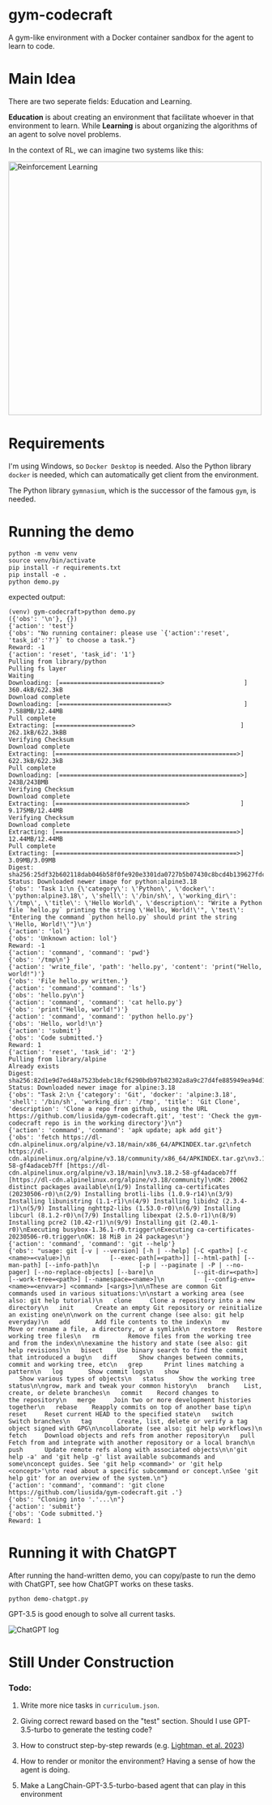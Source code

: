 # gym-codecraft
A gym-like environment with a Docker container sandbox for the agent to learn to code.

# Main Idea

There are two seperate fields: Education and Learning.

**Education** is about creating an environment that facilitate whoever in that environment to learn. While **Learning** is about organizing the algorithms of an agent to solve novel problems.

In the context of RL, we can imagine two systems like this:

<img src="images/env.png" alt="Reinforcement Learning" style="width:500px;" />

# Requirements

I'm using Windows, so `Docker Desktop` is needed. Also the Python library `docker` is needed, which can automatically get client from the environment.

The Python library `gymnasium`, which is the successor of the famous `gym`, is needed.

# Running the demo

```
python -m venv venv
source venv/bin/activate
pip install -r requirements.txt
pip install -e .
python demo.py
```

expected output:
```
(venv) gym-codecraft>python demo.py
({'obs': '\n'}, {})
{'action': 'test'}
{'obs': "No running container: please use `{'action':'reset', 'task_id':'?'}` to choose a task."}
Reward: -1
{'action': 'reset', 'task_id': '1'}
Pulling from library/python
Pulling fs layer
Waiting
Downloading: [============================>                      ]  360.4kB/622.3kB
Download complete
Downloading: [==============================>                    ]  7.588MB/12.44MB
Pull complete
Extracting: [=====================>                             ]  262.1kB/622.3kBB
Verifying Checksum
Download complete
Extracting: [==================================================>]  622.3kB/622.3kB
Pull complete
Downloading: [==================================================>]     243B/243BMB
Verifying Checksum
Download complete
Extracting: [====================================>              ]  9.175MB/12.44MB
Verifying Checksum
Download complete
Extracting: [==================================================>]  12.44MB/12.44MB
Pull complete
Extracting: [==================================================>]   3.09MB/3.09MB
Digest: sha256:25df32b602118dab046b58f0fe920e3301da0727b5b07430c8bcd4b139627fdc
Status: Downloaded newer image for python:alpine3.18
{'obs': 'Task 1:\n {\'category\': \'Python\', \'docker\': \'python:alpine3.18\', \'shell\': \'/bin/sh\', \'working_dir\': \'/tmp\', \'title\': \'Hello World\', \'description\': "Write a Python file `hello.py` printing the string \'Hello, World!\'", \'test\': "Entering the command `python hello.py` should print the string \'Hello, World!\'"}\n'}
{'action': 'lol'}
{'obs': 'Unknown action: lol'}
Reward: -1
{'action': 'command', 'command': 'pwd'}
{'obs': '/tmp\n'}
{'action': 'write_file', 'path': 'hello.py', 'content': 'print("Hello, world!")'}
{'obs': 'File hello.py written.'}
{'action': 'command', 'command': 'ls'}
{'obs': 'hello.py\n'}
{'action': 'command', 'command': 'cat hello.py'}
{'obs': 'print("Hello, world!")'}
{'action': 'command', 'command': 'python hello.py'}
{'obs': 'Hello, world!\n'}
{'action': 'submit'}
{'obs': 'Code submitted.'}
Reward: 1
{'action': 'reset', 'task_id': '2'}
Pulling from library/alpine
Already exists
Digest: sha256:82d1e9d7ed48a7523bdebc18cf6290bdb97b82302a8a9c27d4fe885949ea94d1
Status: Downloaded newer image for alpine:3.18
{'obs': "Task 2:\n {'category': 'Git', 'docker': 'alpine:3.18', 'shell': '/bin/sh', 'working_dir': '/tmp', 'title': 'Git Clone', 'description': 'Clone a repo from github, using the URL https://github.com/liusida/gym-codecraft.git', 'test': 'Check the gym-codecraft repo is in the working directory'}\n"}
{'action': 'command', 'command': 'apk update; apk add git'}
{'obs': 'fetch https://dl-cdn.alpinelinux.org/alpine/v3.18/main/x86_64/APKINDEX.tar.gz\nfetch https://dl-cdn.alpinelinux.org/alpine/v3.18/community/x86_64/APKINDEX.tar.gz\nv3.18.2-58-gf4adaceb7ff [https://dl-cdn.alpinelinux.org/alpine/v3.18/main]\nv3.18.2-58-gf4adaceb7ff [https://dl-cdn.alpinelinux.org/alpine/v3.18/community]\nOK: 20062 distinct packages available\n(1/9) Installing ca-certificates (20230506-r0)\n(2/9) Installing brotli-libs (1.0.9-r14)\n(3/9) Installing libunistring (1.1-r1)\n(4/9) Installing libidn2 (2.3.4-r1)\n(5/9) Installing nghttp2-libs (1.53.0-r0)\n(6/9) Installing libcurl (8.1.2-r0)\n(7/9) Installing libexpat (2.5.0-r1)\n(8/9) Installing pcre2 (10.42-r1)\n(9/9) Installing git (2.40.1-r0)\nExecuting busybox-1.36.1-r0.trigger\nExecuting ca-certificates-20230506-r0.trigger\nOK: 18 MiB in 24 packages\n'}
{'action': 'command', 'command': 'git --help'}
{'obs': "usage: git [-v | --version] [-h | --help] [-C <path>] [-c <name>=<value>]\n           [--exec-path[=<path>]] [--html-path] [--man-path] [--info-path]\n           [-p | --paginate | -P | --no-pager] [--no-replace-objects] [--bare]\n           [--git-dir=<path>] [--work-tree=<path>] [--namespace=<name>]\n           [--config-env=<name>=<envvar>] <command> [<args>]\n\nThese are common Git 
commands used in various situations:\n\nstart a working area (see also: git help tutorial)\n   clone     Clone a repository into a new directory\n   init      Create an empty Git repository or reinitialize an existing one\n\nwork on the current change (see also: git help everyday)\n   add       Add file contents to the index\n   mv        Move or rename a file, a directory, or a symlink\n   restore   Restore working tree files\n   rm        Remove files from the working tree and from the index\n\nexamine the history and state (see also: git help revisions)\n   bisect    Use binary search to find the commit that introduced a bug\n   diff      Show changes between commits, commit and working tree, etc\n   grep      Print lines matching a pattern\n   log       Show commit logs\n   show   
   Show various types of objects\n   status    Show the working tree status\n\ngrow, mark and tweak your common history\n   branch    List, create, or delete branches\n   commit    Record changes to 
the repository\n   merge     Join two or more development histories together\n   rebase    Reapply commits on top of another base tip\n   reset     Reset current HEAD to the specified state\n   switch    Switch branches\n   tag       Create, list, delete or verify a tag object signed with GPG\n\ncollaborate (see also: git help workflows)\n   fetch     Download objects and refs from another repository\n   pull      Fetch from and integrate with another repository or a local branch\n   push      Update remote refs along with associated objects\n\n'git help -a' and 'git help -g' list available subcommands and some\nconcept guides. See 'git help <command>' or 'git help <concept>'\nto read about a specific subcommand or concept.\nSee 'git help git' for an overview of the system.\n"}        
{'action': 'command', 'command': 'git clone https://github.com/liusida/gym-codecraft.git .'}
{'obs': "Cloning into '.'...\n"}
{'action': 'submit'}
{'obs': 'Code submitted.'}
Reward: 1
```

# Running it with ChatGPT

After running the hand-written demo, you can copy/paste to run the demo with ChatGPT, see how ChatGPT works on these tasks.

```
python demo-chatgpt.py
```

GPT-3.5 is good enough to solve all current tasks.

<img src="images/chatgpt.png" alt="ChatGPT log" />


# Still Under Construction

### Todo:

1. Write more nice tasks in `curriculum.json`.

2. Giving correct reward based on the "test" section. Should I use GPT-3.5-turbo to generate the testing code?

3. How to construct step-by-step rewards (e.g. [Lightman, et al. 2023](https://cdn.openai.com/improving-mathematical-reasoning-with-process-supervision/Lets_Verify_Step_by_Step.pdf))

4. How to render or monitor the environment? Having a sense of how the agent is doing.

5. Make a LangChain-GPT-3.5-turbo-based agent that can play in this environment